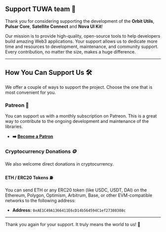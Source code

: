 ## Support TUWA team 🤝

Thank you for considering supporting the development of the **Orbit Utils**, **Pulsar Core**, **Satellite Connect** and **Nova UI Kit**!

Our mission is to provide high-quality, open-source tools to help developers build amazing Web3 applications. Your support allows us to dedicate more time and resources to development, maintenance, and community support. Every contribution, no matter the size, makes a huge difference.

---

## How You Can Support Us 🛠️

We offer a couple of ways to support the project. Choose the one that is most convenient for you.

### Patreon 💖

You can support us with a monthly subscription on Patreon. This is a great way to contribute to the ongoing development and maintenance of the libraries.

- **➡️ [Become a Patron](https://www.patreon.com/TUWAIO)**

### Cryptocurrency Donations 🪙

We also welcome direct donations in cryptocurrency.

#### ETH / ERC20 Tokens ⛽

You can send ETH or any ERC20 token (like USDC, USDT, DAI) on the Ethereum, Polygon, Optimism, Arbitrum, Base, or other EVM-compatible networks to the following address:

- **Address:** `0xAE1C49A1366411E6cD14b564594C1ef27380308c`

---

Thank you again for your support. It truly means the world to us! 🚀
